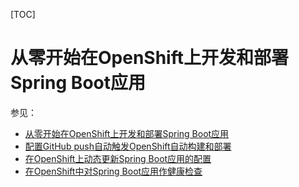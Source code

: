 [TOC]

# 从零开始在OpenShift上开发和部署Spring Boot应用

参见：
* [从零开始在OpenShift上开发和部署Spring Boot应用](https://cookcode.blog.csdn.net/article/details/110259521)
* [配置GitHub push自动触发OpenShift自动构建和部署](https://cookcode.blog.csdn.net/article/details/110291727)
* [在OpenShift上动态更新Spring Boot应用的配置](https://cookcode.blog.csdn.net/article/details/110353221)
* [在OpenShift中对Spring Boot应用作健康检查](https://cookcode.blog.csdn.net/article/details/110272112)



























